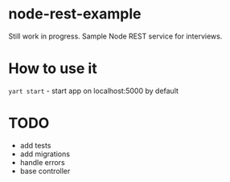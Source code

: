 # node-rest-example
Still work in progress. Sample Node REST service for interviews.

# How to use it

`yart start` - start app on localhost:5000 by default

# TODO

- add tests
- add migrations
- handle errors
- base controller
